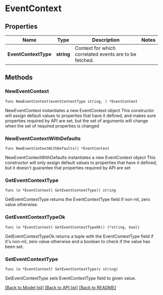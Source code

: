 # EventContext

## Properties

Name | Type | Description | Notes
------------ | ------------- | ------------- | -------------
**EventContextType** | **string** | Context for which correlated events are to be fetched. | 

## Methods

### NewEventContext

`func NewEventContext(eventContextType string, ) *EventContext`

NewEventContext instantiates a new EventContext object
This constructor will assign default values to properties that have it defined,
and makes sure properties required by API are set, but the set of arguments
will change when the set of required properties is changed

### NewEventContextWithDefaults

`func NewEventContextWithDefaults() *EventContext`

NewEventContextWithDefaults instantiates a new EventContext object
This constructor will only assign default values to properties that have it defined,
but it doesn't guarantee that properties required by API are set

### GetEventContextType

`func (o *EventContext) GetEventContextType() string`

GetEventContextType returns the EventContextType field if non-nil, zero value otherwise.

### GetEventContextTypeOk

`func (o *EventContext) GetEventContextTypeOk() (*string, bool)`

GetEventContextTypeOk returns a tuple with the EventContextType field if it's non-nil, zero value otherwise
and a boolean to check if the value has been set.

### SetEventContextType

`func (o *EventContext) SetEventContextType(v string)`

SetEventContextType sets EventContextType field to given value.



[[Back to Model list]](../README.md#documentation-for-models) [[Back to API list]](../README.md#documentation-for-api-endpoints) [[Back to README]](../README.md)


